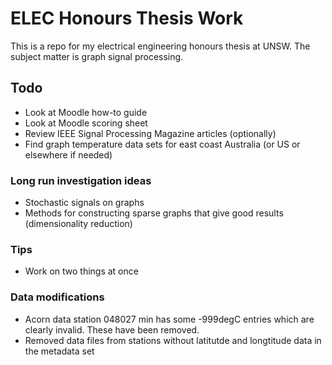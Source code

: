 # ELEC Honours Thesis Work
This is a repo for my electrical engineering honours thesis at UNSW.
The subject matter is graph signal processing.

## Todo
- Look at Moodle how-to guide
- Look at Moodle scoring sheet
- Review IEEE Signal Processing Magazine articles (optionally)
- Find graph temperature data sets for east coast Australia (or US or elsewhere if needed)

### Long run investigation ideas
- Stochastic signals on graphs
- Methods for constructing sparse graphs that give good results (dimensionality reduction)

### Tips
- Work on two things at once

### Data modifications
- Acorn data station 048027 min has some -999degC entries which are clearly invalid. These have been removed.
- Removed data files from stations without latitutde and longtitude data in the metadata set
